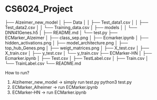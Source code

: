 # CS6024_Project
├── Alzeimer_new_model
│   ├── Data
│   │   ├── Test_data1.csv
│   │   ├── Test_data2.csv
│   │   └── Training_data.csv
│   ├── models
│   │   └── DNN41Genes.h5
│   ├── README.md
│   └── test.py
├── ECMarker_Alzeimer
│   ├── class_sep.png
│   ├── Ecmarker.ipynb
│   ├── hidden_activations.png
│   ├── model_architecture.png
│   ├── top_hub_Genes.png
│   ├── weigt_matrices.png
│   ├── X_test.csv
│   ├── X_train.csv
│   ├── y_test.csv
│   └── y_train.csv
├── ECMarker-HN
│   ├── Ecmarker.ipynb
│   ├── Test.csv
│   ├── TestLabel.csv
│   ├── Train.csv
│   └── TrainLabel.csv
└── README.md


How to run?
1) Alzihemer_new_model -> simply run test.py
  python3 test.py
2) ECMarker_Alheimer -> run ECMarker.ipynb
3) ECMarker-HN -> run ECMarker.ipynb

